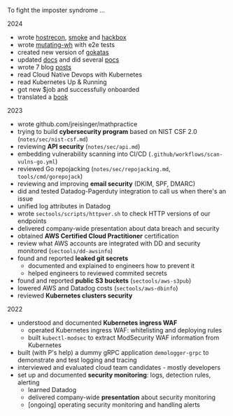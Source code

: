 To fight the imposter syndrome ...

2024

- wrote [hostrecon](https://github.com/jreisinger/hostrecon), [smoke](https://github.com/jreisinger/smoke) and [hackbox](https://github.com/jreisinger/hackbox)
- wrote [mutating-wh](https://github.com/jreisinger/mutating-wh) with e2e tests
- created new version of [gokatas](https://github.com/gokatas)
- updated [docs](https://github.com/jreisinger/docs) and did several [pocs](https://github.com/jreisinger/pocs)
- wrote 7 blog [posts](https://jreisinger.blogspot.com/2024/)
- read Cloud Native Devops with Kubernetes
- read Kubernetes Up & Running
- got new $job and successfully onboarded
- translated a [book](https://argumentujeme-o-nabozenstve.org)

2023

- wrote github.com/jreisinger/mathpractice
- trying to build **cybersecurity program** based on NIST CSF 2.0 (`notes/sec/nist-csf.md`)
- reviewing **API security** (`notes/sec/api.md`)
- embedding vulnerability scanning into CI/CD (`.github/workflows/scan-vulns-go.yml`)
- reviewed Go repojacking (`notes/sec/repojacking.md`, `tools/cmd/gorepojack`)
- reviewing and improving **email security** (DKIM, SPF, DMARC)
- did and tested Datadog-Pagerduty integration to call us when there's an issue
- unified log attributes in Datadog
- wrote `sectools/scripts/httpver.sh` to check HTTP versions of our endpoints
- delivered company-wide presentation about data breach and security
- obtained **AWS Certified Cloud Practitioner** certification
- review what AWS accounts are integrated with DD and security monitored (`sectools/dd-awsinfo`)
- found and reported **leaked git secrets**
    - documented and explained to engineers how to prevent it
    - helped engineers to reviewed commited secrets
- found and reported **public S3 buckets** (`sectools/aws-s3pub`)
- lowered AWS and Datadog costs (`sectools/aws-dbinfo`)
- reviewed **Kubernetes clusters security**

2022

- understood and documented **Kubernetes ingress WAF**
    - operated Kubernetes ingress WAF: whitelisting and deploying rules
    - built `kubectl-modsec` to extract ModSecurity WAF information from Kubernetes
- built (with P's help) a dummy gRPC application `demologger-grpc` to demonstrate and test logging and tracing
- interviewed and evaluated cloud team candidates - mostly developers
- set up and documented **security monitoring**: logs, detection rules, alerting
    - learned Datadog
    - delivered company-wide **presentation** about security monitoring
    - [ongoing] operating security monitoring and handling alerts
